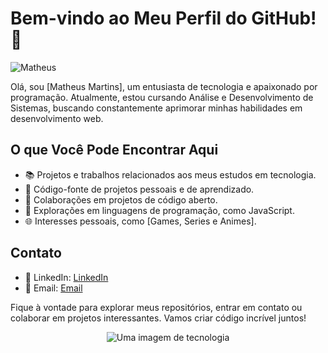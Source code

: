 # Bem-vindo ao Meu Perfil do GitHub! 👋

![Matheus](link_para_imagem.jpg)

Olá, sou [Matheus Martins], um entusiasta de tecnologia e apaixonado por programação. Atualmente, estou cursando Análise e Desenvolvimento de Sistemas, buscando constantemente aprimorar minhas habilidades em desenvolvimento web.

## O que Você Pode Encontrar Aqui

- 📚 Projetos e trabalhos relacionados aos meus estudos em tecnologia.
- 🌱 Código-fonte de projetos pessoais e de aprendizado.
- 🤝 Colaborações em projetos de código aberto.
- 🎯 Explorações em linguagens de programação, como JavaScript.
- 🌐 Interesses pessoais, como [Games, Series e Animes].

## Contato

- 💼 LinkedIn: [LinkedIn](www.linkedin.com/in/mattheus910)
- 📧 Email: [Email](matheusmartins910@gmail.com)

Fique à vontade para explorar meus repositórios, entrar em contato ou colaborar em projetos interessantes. Vamos criar código incrível juntos!

<div align="center">
  <img src="link_para_outra_imagem.png" alt="Uma imagem de tecnologia">
</div>

